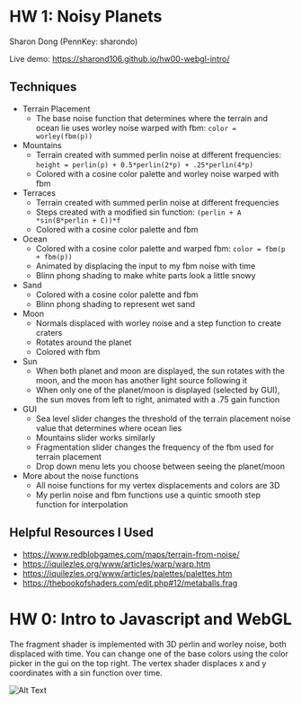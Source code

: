# HW 1: Noisy Planets
Sharon Dong (PennKey: sharondo)

Live demo: https://sharond106.github.io/hw00-webgl-intro/

## Techniques
- Terrain Placement
    - The base noise function that determines where the terrain and ocean lie uses worley noise warped with fbm: `color = worley(fbm(p))`
- Mountains
    - Terrain created with summed perlin noise at different frequencies: `height = perlin(p) + 0.5*perlin(2*p) + .25*perlin(4*p)`
    - Colored with a cosine color palette and worley noise warped with fbm
- Terraces 
    - Terrain created with summed perlin noise at different frequencies
    - Steps created with a modified sin function: `(perlin + A *sin(B*perlin + C))*f`
    - Colored with a cosine color palette and fbm
- Ocean
    - Colored with a cosine color palette and warped fbm: `color = fbm(p + fbm(p))`
    - Animated by displacing the input to my fbm noise with time
    - Blinn phong shading to make white parts look a little snowy
- Sand
    - Colored with a cosine color palette and fbm
    - Blinn phong shading to represent wet sand
- Moon
    - Normals displaced with worley noise and a step function to create craters
    - Rotates around the planet 
    - Colored with fbm
- Sun
    - When both planet and moon are displayed, the sun rotates with the moon, and the moon has another light source following it
    - When only one of the planet/moon is displayed (selected by GUI), the sun moves from left to right, animated with a .75 gain function 
- GUI
    - Sea level slider changes the threshold of the terrain placement noise value that determines where ocean lies
    - Mountains slider works similarly
    - Fragmentation slider changes the frequency of the fbm used for terrain placement
    - Drop down menu lets you choose between seeing the planet/moon
- More about the noise functions
    - All noise functions for my vertex displacements and colors are 3D
    - My perlin noise and fbm functions use a quintic smooth step function for interpolation
   
## Helpful Resources I Used
- https://www.redblobgames.com/maps/terrain-from-noise/
- https://iquilezles.org/www/articles/warp/warp.htm
- https://iquilezles.org/www/articles/palettes/palettes.htm
- https://thebookofshaders.com/edit.php#12/metaballs.frag

# HW 0: Intro to Javascript and WebGL
The fragment shader is implemented with 3D perlin and worley noise, both displaced with time. You can change one of the base colors using the color picker in the gui on the top right. The vertex shader displaces x and y coordinates with a sin function over time.

![Alt Text](https://media.giphy.com/media/MXjh2U0hGcgwJuGp27/giphy.gif?cid=790b761104e45ac8167ff98bc109ed47be8e78d0f975ffac&rid=giphy.gif&ct=g)
